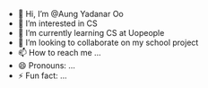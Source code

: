 - 👋 Hi, I’m @Aung Yadanar Oo
- 👀 I’m interested in CS
- 🌱 I’m currently learning CS at Uopeople
- 💞️ I’m looking to collaborate on my school project
- 📫 How to reach me ...
- 😄 Pronouns: ...
- ⚡ Fun fact: ...

<!---
Aung-Yadanar-Oo/Aung-Yadanar-Oo is a ✨ special ✨ repository because its `README.md` (this file) appears on your GitHub profile.
You can click the Preview link to take a look at your changes.
--->
